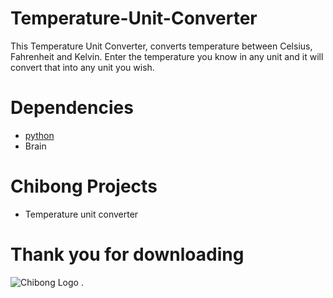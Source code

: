 # Temperature-Unit-Converter
This Temperature Unit Converter, converts temperature between Celsius, Fahrenheit and Kelvin. Enter the temperature you know in any unit and it will convert that into any unit you wish.

# Dependencies 
 * [python](https://www.python.org/downloads)
 * Brain
 
 # Chibong Projects
 * Temperature unit converter
 
 # Thank you for downloading

![Chibong Logo](https://user-images.githubusercontent.com/102298656/165674962-f6f27bfb-6fed-4f9b-8414-b52673904322.png)
.
